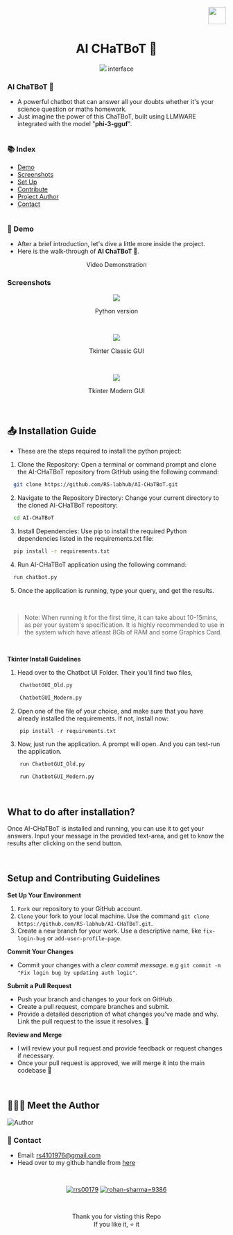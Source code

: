 <p align="right">
    <img height="40px" width="40px" src="Assets/RS LOGO.png" />
</p>

#

<h1 align="center">
    AI CHaTBoT 🤖
</h1>

<p align="center">
  <img src="Assets/Models.png"  />
  interface
</p>


### AI ChaTBoT 🤖 
- A powerful chatbot that can answer all your doubts whether it's your science question or maths homework.
- Just imagine the power of this ChaTBoT, built using LLMWARE integrated with the model "**phi-3-gguf**".

#

### :books: Index

- [Demo](#movie_camera-Demo)
- [Screenshots](#screenshots)
- [Set Up](#outbox_tray-Set-up)
- [Contribute](#building_construction-Contribute)
- [Project Author](#people_holding_hands-Meet-the-Author)
- [Contact](#email-contact)

#

###  :movie_camera: Demo
- After a brief introduction, let's dive a little more inside the project.
- Here is the walk-through of **AI ChaTBoT 🤖**.



<p align="center">Video Demonstration</p>

### Screenshots

<p align="center">
  <img src="Assets/Chatbot.png"  />
  <p align="center">Python version</p>
  <br>
  <p align="center">
  <img src="Assets/Classic_Interface.png"  />
  <p align="center">Tkinter Classic GUI</p>
  <br>
  <p align="center">
  <img src="Assets/Modern_Interface.png"  />
  <p align="center">Tkinter Modern GUI</p>
</p>

<br>

#

##  :outbox_tray: Installation Guide
- These are the steps required to install the python project:


1. Clone the Repository: Open a terminal or command prompt and clone the AI-CHaTBoT repository from GitHub using the following command:

  ```bash
    git clone https://github.com/RS-labhub/AI-CHaTBoT.git
  ```

2. Navigate to the Repository Directory: Change your current directory to the cloned AI-CHaTBoT repository:

  ```bash
    cd AI-CHaTBoT
  ```

3. Install Dependencies: Use pip to install the required Python dependencies listed in the requirements.txt file:

  ```bash
    pip install -r requirements.txt
  ```

4. Run AI-CHaTBoT application using the following command:

  ```py
    run chatbot.py
  ```

5. Once the application is running, type your query, and get the results.

<br>

> Note: When running it for the first time, it can take about 10-15mins, as per your system's specification. It is highly recommended to use in the system which have atleast 8Gb of RAM and some Graphics Card.

<br>

**Tkinter Install Guidelines**

1. Head over to the Chatbot UI Folder. Their you'll find two files, 
```py
    ChatbotGUI_Old.py
```
```py
    ChatbotGUI_Modern.py
```

2. Open one of the file of your choice, and make sure that you have already installed the requirements. If not, install now:
```py
    pip install -r requirements.txt
```

3. Now, just run the application. A prompt will open. And you can test-run the application.
```py
    run ChatbotGUI_Old.py
```
```py
    run ChatbotGUI_Modern.py
```
<br>

## What to do after installation?
Once AI-CHaTBoT is installed and running, you can use it to get your answers. Input your message in the provided text-area, and get to know the results after clicking on the send button.


$~$

## Setup and Contributing Guidelines
    
**Set Up Your Environment**

1. `Fork` our repository to your GitHub account. 
2. `Clone` your fork to your local machine. 
    Use the command `git clone https://github.com/RS-labhub/AI-CHaTBoT.git`.
3. Create a new branch for your work. 
    Use a descriptive name, like `fix-login-bug` or `add-user-profile-page`.
    
**Commit Your Changes**

- Commit your changes with a _clear commit message_. 
  e.g `git commit -m "Fix login bug by updating auth logic"`.

**Submit a Pull Request**

- Push your branch and changes to your fork on GitHub.
- Create a pull request, compare branches and submit.
- Provide a detailed description of what changes you've made and why. 
  Link the pull request to the issue it resolves. 🔗
    
**Review and Merge**

- I will review your pull request and provide feedback or request changes if necessary. 
- Once your pull request is approved, we will merge it into the main codebase 🥳

$~$

## :people_holding_hands: Meet the Author

<img  src="Assets/author.jpeg" alt="Author">


### :email: Contact 
- Email: rs4101976@gmail.com
- Head over to my github handle from [here](https://github.com/RS-labhub)

<br>

<p align="center">
<a href="https://twitter.com/rrs00179" target="blank"><img src="https://img.shields.io/badge/Twitter/X-000000?style=for-the-badge&logo=x&logoColor=white" alt="rrs00179" /></a>
<a href="https://www.linkedin.com/in/rohan-sharma-9386rs/" target="blank"><img src="https://img.shields.io/badge/LinkedIn-0077B5?style=for-the-badge&logo=linkedin&logoColor=white" alt="rohan-sharma=9386" /></a>
</p>

<br>

<p align="center">
   Thank you for visting this Repo <br>If you like it, ⭐ it
</p>